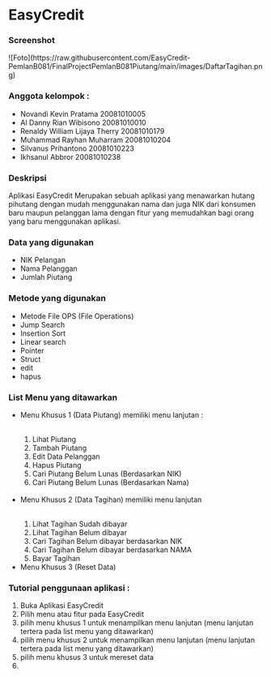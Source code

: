 <h1>EasyCredit</h1>

<h3>Screenshot</h3>
![Foto](https://raw.githubusercontent.com/EasyCredit-PemlanB081/FinalProjectPemlanB081Piutang/main/images/DaftarTagihan.png)

<h3>Anggota kelompok :</h3>
<ul>
  <li>Novandi Kevin Pratama             20081010005</li>
  <li>Al Danny Rian Wibisono            20081010010</li>
  <li>Renaldy William Lijaya Therry	    20081010179</li>
  <li>Muhammad Rayhan Muharram          20081010204</li>
  <li>Silvanus Prihantono               20081010223</li> 
  <li>Ikhsanul Abbror                   20081010238</li>
</ul>
  
<!-- Awal Deskripsi -->

<h3>Deskripsi</h3>
<p> Aplikasi EasyCredit Merupakan sebuah aplikasi yang menawarkan
hutang pihutang dengan mudah menggunakan nama dan juga NIK dari
konsumen baru maupun pelanggan lama dengan fitur yang memudahkan
bagi orang yang baru menggunakan aplikasi.</p>

<!-- Akhir Deskripsi -->

<!-- List Data yang digunakan -->

<h3>Data yang digunakan</h3>
<ul>
  <li>NIK Pelangan</li>
  <li>Nama Pelanggan</li>
  <li>Jumlah Piutang</li>
</ul>
    
<!-- Akhir List Data yang digunakan -->

<!-- List metode yang digunakan -->

<h3>Metode yang digunakan</h3>
<ul>
  <li>Metode File OPS (File Operations)</li>
  <li>Jump Search</li>
  <li>Insertion Sort</li>
  <li>Linear search</li>
  <li>Pointer</li>
  <li>Struct</li>
  <li>edit</li>
  <li>hapus</li>
</ul>

<!-- Akhir List metode yang digunakan -->

<!-- List menu yang ditawarkan -->

<h3>List Menu yang ditawarkan</h3>
<ul>
 <li>Menu Khusus 1 (Data Piutang) memiliki menu lanjutan :</li>
 <br>
 
  1. Lihat Piutang
  2. Tambah Piutang
  3. Edit Data Pelanggan
  4. Hapus Piutang
  5. Cari Piutang Belum Lunas (Berdasarkan NIK)
  6. Cari Piutang Belum Lunas (Berdasarkan Nama)
 
 </br>

 <li>Menu Khusus 2 (Data Tagihan) memiliki menu lanjutan</li>
 <br>

  1. Lihat Tagihan Sudah dibayar
  2. Lihat Tagihan Belum dibayar
  3. Cari Tagihan Belum dibayar berdasarkan NIK
  4. Cari Tagihan Belum dibayar berdasarkan NAMA
  5. Bayar Tagihan


 <li>Menu Khusus 3 (Reset Data)</li>
</ul>
 
<!-- Akhir List menu yang ditawarkan -->

<h3>Tutorial penggunaan aplikasi :</h3>
<ol>
  <li>Buka Aplikasi EasyCredit</li>
  <li>Pilih menu atau fitur pada EasyCredit</li>
  <li>pilih menu khusus 1 untuk menampilkan menu lanjutan
  (menu lanjutan tertera pada list menu yang ditawarkan)</li>
  <li>pilih menu khusus 2 untuk menampilkan menu lanjutan
  (menu lanjutan tertera pada list menu yang ditawarkan)</li>
  <li>pilih menu khusus 3 untuk mereset data</li> 
    <li></li>
</ol>
